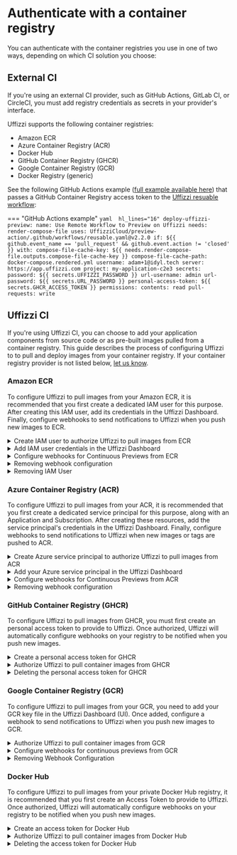 # Authenticate with a container registry

You can authenticate with the container registries you use in one of two ways, depending on which CI solution you choose:

## External CI

If you're using an external CI provider, such as GitHub Actions, GitLab CI, or CircleCI, you must add registry credentials as secrets in your provider's interface. 

Uffizzi supports the following container registries:  
- Amazon ECR  
- Azure Container Registry (ACR)  
- Docker Hub  
- GitHub Container Registry (GHCR)  
- Google Container Registry (GCR)   
- Docker Registry (generic)  


See the following GitHub Actions example ([full example available here](https://github.com/UffizziCloud/example-voting-app/blob/8f78f9204c8869aca538cb929d49c5b1074da8ff/.github/workflows/uffizzi-previews.yml#L181)) that passes a GitHub Container Registry access token to the [Uffizzi resuable workflow](https://github.com/marketplace/actions/create-preview-environment):  

=== "GitHub Actions example"
    ``` yaml  hl_lines="16"
    deploy-uffizzi-preview:
      name: Use Remote Workflow to Preview on Uffizzi
      needs: render-compose-file
      uses: UffizziCloud/preview-action/.github/workflows/reusable.yaml@v2.2.0
      if: ${{ github.event_name == 'pull_request' && github.event.action != 'closed' }}
      with:
        compose-file-cache-key: ${{ needs.render-compose-file.outputs.compose-file-cache-key }}
        compose-file-cache-path: docker-compose.rendered.yml
        username: adam+1@idyl.tech
        server: https://app.uffizzi.com
        project: my-application-c2e3
      secrets:
        password: ${{ secrets.UFFIZZI_PASSWORD }}
        url-username: admin
        url-password: ${{ secrets.URL_PASSWORD }}
        personal-access-token: ${{ secrets.GHCR_ACCESS_TOKEN }}
      permissions:
        contents: read
        pull-requests: write
    ```


## Uffizzi CI
If you're using Uffizzi CI, you can choose to add your application components from source code or as pre-built images pulled from a container registry. This guide describes the process of configuring Uffizzi to to pull and deploy images from your container registry. If your container registry provider is not listed below, [let us know](mailto:support@uffizzi.com).

### Amazon ECR  

To configure Uffizzi to pull images from your Amazon ECR, it is recommended that you first create a dedicated IAM user for this purpose. After creating this IAM user, add its credentials in the Uffizzi Dashboard. Finally, configure webhooks to send notifications to Uffizzi when you push new images to ECR.   

<details><summary>Create IAM user to authorize Uffizzi to pull images from ECR</summary>

<p>To fetch container images from your private ECR repositories, Uffizzi requires an API access key for an IAM User within your AWS Account. It's a best practice to grant this user only the permissions required. This section will walk you through creating a new IAM User, granting it strict permissions, and creating an API access key.</p>

<p>The easiest way to create this user is to use the AWS command-line interface (CLI). Make sure you have installed and configured the `aws` command on your workstation or container, including setting the default region to match your ECR repositories.</p>

</p>Create a new IAM User within your AWS Account. If you get an error that it already exists, that's fine.</p>

```
aws iam create-user --user-name uffizzi --output table
```  

<p>Attach an Amazon-managed policy to the new User. This grants permission only to list and read images.</p>

```
aws iam attach-user-policy --user-name uffizzi --policy-arn arn:aws:iam::aws:policy/AmazonEC2ContainerRegistryReadOnly
```

<p>Create and obtain an API access key for this user. You'll need the output of this command soon.</p>

```
aws iam create-access-key --user-name uffizzi --query "[join(' ', ['Access Key ID:', AccessKey.AccessKeyId]), join(' ', ['Secret Access Key:', AccessKey.SecretAccessKey])]" --output table
```

<p>When you configure ECR within Uffizzi in the next step, you'll need these values.</p>  
</details>

<details><summary>Add IAM user credentials in the Uffizzi Dashboard</summary>

<p>In the Uffizzi Dashboard (UI), navigate to <code>Settings</code> > <code>Integrations</code>. There you will see a list that includes container registries supported by Uffizzi. Select <code>CONFIGURE</code> next to the Amazon ECR option.</p>

<img src="../../assets/images/settings-integrations.png">  

&nbsp;  
<p> When prompted, sign in to ECR with your registry domain, access key ID, and your secret access key. Once authenticated, Uffizzi will now be able to pull images from your registry.</p>  

<img src="../../assets/images/ecr-login.png">  

</details>   

<details><summary>Configure webhooks for Continuous Previews from ECR</summary>

<p>After configuring AWS ECR to pull images, you'll probably also want to enable Continuous Previews when you push a new container image. This requires configuring AWS EventBridge to send Uffizzi notifications via webhook HTTP requests. This section will walk you through configuring these webhooks.</p>

<p>The easiest way to configure these webhooks is to use the AWS CLI. Make sure you have installed and configured the <code>aws</code> command on your workstation or container, including setting the default region to match your ECR repositories.</p>

<p>Download the following shell script to configure these webhooks for you:</p>   

```
wget http://uffizzi.com/docs/setup/container-registry-integrations/assets/scripts/uffizzi_ecr_webhook_configure.bash
```


<p>Review the contents so you understand what you're executing. Then execute the script:</p>

```
bash ./uffizzi_ecr_webhook_configure.bash
```

<p>You should see output about the resource you've just created. If you see errors about resources already existing that's fine; that means someone else has already configured them.</p>

<p>You should also see the EventBridge Rule and other resources within the AWS Console:<p>    

<img src="../../assets/images/ecr-webhook-screenshot.png">  

</details>
<details><summary>Removing webhook configuration</summary>

<p>We've also provided a script to remove all of this configuration. Use this when you want to reconfigure the webhooks or when you no longer require automatic deployment to Uffizzi.<p>

</p>Download the removal script:</p>

```
wget https://uffizzi.zendesk.com/hc/article_attachments/4410648688919/uffizzi_ecr_webhook_remove.bash
```

<p>Review the contents so you understand what you're executing. Then execute the removal script:</p>

<code>bash ./uffizzi_ecr_webhook_remove.bash</code>  
</details>

<details><summary>Removing IAM User</summary>

<p>You can revoke Uffizzi's access to your ECR repositories by detaching the policy from the IAM User:</p>

    
```
aws iam detach-user-policy --user-name uffizzi --policy-arn arn:aws:iam::aws:policy/AmazonEC2ContainerRegistryReadOnly
```

<p>If no longer needed, you can then delete the IAM User. You must first delete all of the user's API Access Keys.</p>
</details>

### Azure Container Registry (ACR)  

To configure Uffizzi to pull images from your ACR, it is recommended that you first create a dedicated service principal for this purpose, along with an Application and Subscription. After creating these resources, add the service principal's credentials in the Uffizzi Dashboard. Finally, configure webhooks to send notifications to Uffizzi when new images or tags are pushed to ACR.   

<details><summary>Create Azure service principal to authorize Uffizzi to pull images from ACR</summary>

<p>To access your container images directly, Uffizzi requires access to your Azure Container Registry. The easiest way to accomplish this is to <a href="https://docs.microsoft.com/en-us/azure/active-directory/develop/app-objects-and-service-principals">create a service principal and grant it the `ACRPull` role</a>.</p>

<p>You may need to <a href="https://docs.microsoft.com/en-us/azure/active-directory/develop/quickstart-register-app">create an Application with a Subscription</a>.</p>

<p>Once you have an active Subscription and a <a href="https://docs.microsoft.com/en-us/azure/container-registry/container-registry-get-started-azure-cli">Container Registry</a>, you can use the <code>create-for-rbac</code> command to create a service principal and simultaneously grant it the <code>ACRPull</code> role:</p>

```
az ad sp create-for-rbac --name uffizzi-example-acrpull --scopes /subscriptions/00000000-0000-0000-0000-000000000000/resourceGroups/uffizzi-example/providers/Microsoft.ContainerRegistry/registries/uffizziexample --role acrpull
```

<p>This command will output a JSON object with some values you will need later: <code>appId</code> and <code>password</code>. See the <a href="https://docs.microsoft.com/en-us/cli/azure/create-an-azure-service-principal-azure-cli">Azure CLI documentation</a> for details about this command.
</details>

<details><summary>Add your Azure service principal in the Uffizzi Dashboard</summary>
<p>To grant Uffizzi access to pull images from your ACR, you will need:</p>

<ul>
  <li>Your registry domain (<i>registry-name</i>.azurecr.io)</li>
  <li>Application ID</li>
  <li>Password</li>
</ul>

<p>The Application ID and Password are provided in the output from the <code>create-for-rbac</code> command above, or they can be obtained within the Azure web portal.</p>

<p>Log in to the <a href="https://app.uffizzi.com">Uffizzi Dashboard (UI)</a> and navigate to <b>Settings</b> > <b>Integrations</b> then select <b>CONFIGURE</b> next to the ACR option.</p>

<img src="../../assets/images/settings-integrations.png">  

&nbsp;   
<p>Enter your credentials when prompted, then click <b>Sign in to Azure Container Registry</b>. Uffizzi should now have access to pull images from your ACR.</p>  

<img src="../../assets/images/acr-login.png">

</details>

<details><summary>Configure webhooks for Continuous Previews from ACR</summary>

<p>If you've added images from ACR to a template or compose file, you'll probably also want to enable continuous previews when you push a new container image. This requires adding a webhook to send Uffizzi notifications. This section will walk you through configuring this webhook.</p>

<p>The easiest way to configure these webhooks is to use the Azure command-line interface (CLI). Make sure you have installed and configured the <code>az</code> command on your workstation or container.</p>

<p>First identify which ACR Registry you want to use for automatic deployments.</p>

```
az acr list --output table
```

<p>Use the name of that registry when you add the webhook:</p>

```
az acr webhook create --registry <registry name> --name uffizzi --actions push --uri https://app.uffizzi.com/api/v1/webhooks/azure
```
</details>

<details><summary>Removing webhook configuration</summary>

<p>To stop sending notifications to Uffizzi, you can remove the webhook you configured above:</p>

```
 az acr webhook delete --registry <registry name> --name uffizzi
```
</details>

### GitHub Container Registry (GHCR)

To configure Uffizzi to pull images from GHCR, you must first create an personal access token to provide to Uffizzi. Once authorized, Uffizzi will automatically configure webhooks on your registry to be notified when you push new images.  

<details><summary>Create a personal access token for GHCR</summary>

<p> To create a GitHub personal access token follow <a href="https://docs.github.com/en/enterprise-server@3.4/authentication/keeping-your-account-and-data-secure/creating-a-personal-access-token">these instructions</a>. Your token needs <code>read:packages</code> scope.

</details>

<details><summary>Authorize Uffizzi to pull container images from GHCR</summary>  

<p>Log in to the <a href="https://app.uffizzi.com">Uffizzi Dashboard</a> and navigate to <b>Settings</b> > <b>Integrations</b>, then select <b>CONFIGURE</b> next to the GitHub Container Registry option.</p>

<img src="../../assets/images/ghcr.png">

<p>Enter your GitHub username and the personal access token you created, then select <b>Sign in to GitHub Container Registry</b>. Uffizzi should now have access to pull images from your GHCR registry. Uffizzi will automatically configure a webhook to be notified when you push new images.</p>

<img src="../../assets/images/ghcr-login.png">  

</details>

<details><summary>Deleting the personal access token for GHCR</summary>  

<p> Log in to your GitHub account, then navigate to <b>Settings</b> > <b>Developer settings</b> > <b>Personal access tokens</b>. Then select <b>Delete</b> for the token you want to delete. This will revoke Uffizzi's access to your GHCR registry.</p>

<img src="../../assets/images/ghcr-delete-pat.png">

</details>


### Google Container Registry (GCR)  

To configure Uffizzi to pull images from your GCR, you need to add your GCR key file in the Uffizzi Dashboard (UI). Once added, configure a webhook to send notifications to Uffizzi when you push new images to GCR.   

<details><summary>Authorize Uffizzi to pull container images from GCR</summary>

<p>To grant Uffizzi access to pull images from your GCR, you will need a JSON key file.</p>

<p>Log in to the <a href="https://app.uffizzi.com">Uffizzi Dashboard</a> and navigate to <b>Settings</b> > <b>Integrations</b>, then select <b>CONFIGURE</b> next to the GCR option.</p>

<img src="../../assets/images/settings-integrations.png">  
&nbsp;  

<p>Upload or copy and paste your key file when prompted, then click <b>Add GCR Key File</b>. Uffizzi should now have access to pull images from your GCR.</p>  

<img src="../../assets/images/gcr-login.png">  


</details>

<details><summary>Configure webhooks for continuous previews from GCR</summary>

<p>If you've added images from GCR to a template or compose file, you'll probably also want to enable continuous previews when you push a new container image. This requires adding a webhook to send Uffizzi notifications. This section will walk you through configuring this webhook.</p>

<p>The easiest way to configure these webhooks is to use the Google Cloud command-line interface (CLI). Make sure you have installed and configured the <code>gcloud</code> command on your workstation or container.</p>

<p>First, create a Topic on Google's Pub/Sub API:</p>

```
gcloud pubsub topics create gcr
```

<p>Then configure a Subscription to notify Uffizzi:</p>

```
gcloud pubsub subscriptions create uffizzi-gcr-webhook --topic=gcr --push-endpoint=https://app.uffizzi.com/api/v1/webhooks/google --expiration-period=never --message-retention-duration=10m
```

<p>If these commands fail, make sure you have enabled the Pub/Sub API for your Google Cloud Project. You may also need to specify </code>--project</code> if you have multiple Google Cloud Projects.</p>

<p>Learn more about <a href="https://cloud.google.com/container-registry/docs/configuring-notifications">configuring notifications</a> from GCR.</p>

</details>

<details><summary>Removing Webhook Configuration</summary>

<p>To stop sending notifications to Uffizzi, you can remove the webhook you configured above:</p>

```
gcloud pubsub subscriptions delete uffizzi-gcr-webhook
```

<p>If this was your only Subscription to the GCR Topic, you could also delete that Topic.</p>

<p>If that was your only Topic, you could also disable the Pub/Sub API.</p>

</details>

### Docker Hub  

To configure Uffizzi to pull images from your private Docker Hub registry, it is recommended that you first create an Access Token to provide to Uffizzi. Once authorized, Uffizzi will automatically configure webhooks on your registry to be notified when you push new images.  

<details><summary>Create an access token for Docker Hub</summary>

<p> Log in to <a href="https://hub.docker.com">Docker Hub</a>, then navigate to <b>Account Settings</b> > <b>Security</b> and select the <b>New Access Token</b> button. In the <b>Access Token Description</b> field, enter "uffizzi" or a similar description. For <b>Access permissions</b> choose <b>Read-only</b>, then select <b>Generate</b> to create your Access Token.</p>

<img src="../../assets/images/docker-hub-generate-access-token.png">

<p>On the next screen, you should see your Accesss Token. Save this value, as you will need it in the next step.</p>

<img src="../../assets/images/docker-hub-access-token.png">

</details>

<details><summary>Authorize Uffizzi to pull container images from Docker Hub</summary>  

<p>Log in to the <a href="https://app.uffizzi.com">Uffizzi Dashboard</a> and navigate to <b>Settings</b> > <b>Integrations</b>, then select <b>CONFIGURE</b> next to the Docker Hub option.</p>

<img src="../../assets/images/settings-integrations.png">

<p>Enter your Docker ID and the access token you created, then select <b>Sign in to Docker Hub</b>. Uffizzi should now have access to pull images from your Docker Hub registry. Uffizzi will automatically configure a webhook to be notified when you push new images.</p>

<img src="../../assets/images/docker-hub-login.png">  

</details>

<details><summary>Deleting the access token for Docker Hub</summary>  

<p> Log in to <a href="https://hub.docker.com">Docker Hub</a>, then navigate to <b>Account Settings</b> > <b>Security</b>. Select the the checkbox next the access token you added in the Uffizzi Dashboard, then select <b>Delete</b> and <b>Delete Forever</b> to confirm. 

<img src="../../assets/images/docker-hub-delete-access-token.png">

<img src="../../assets/images/docker-hub-delete-access-token-confirmation.png">


</details>

